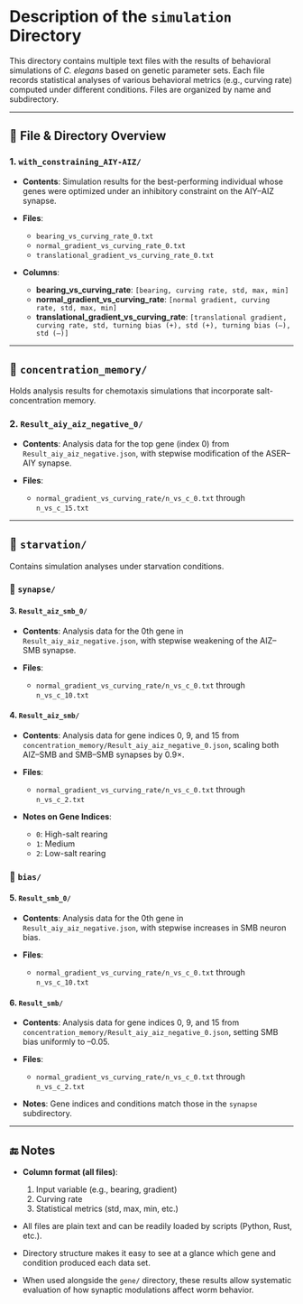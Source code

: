 # Description of the `simulation` Directory

This directory contains multiple text files with the results of behavioral simulations of *C. elegans* based on genetic parameter sets. Each file records statistical analyses of various behavioral metrics (e.g., curving rate) computed under different conditions. Files are organized by name and subdirectory.

---

## 📁 File & Directory Overview

### 1. `with_constraining_AIY-AIZ/`

* **Contents**: Simulation results for the best-performing individual whose genes were optimized under an inhibitory constraint on the AIY–AIZ synapse.
* **Files**:

  * `bearing_vs_curving_rate_0.txt`
  * `normal_gradient_vs_curving_rate_0.txt`
  * `translational_gradient_vs_curving_rate_0.txt`
* **Columns**:

  * **bearing\_vs\_curving\_rate**: `[bearing, curving rate, std, max, min]`
  * **normal\_gradient\_vs\_curving\_rate**: `[normal gradient, curving rate, std, max, min]`
  * **translational\_gradient\_vs\_curving\_rate**: `[translational gradient, curving rate, std, turning bias (+), std (+), turning bias (–), std (–)]`

---

## 📁 `concentration_memory/`

Holds analysis results for chemotaxis simulations that incorporate salt-concentration memory.

### 2. `Result_aiy_aiz_negative_0/`

* **Contents**: Analysis data for the top gene (index 0) from `Result_aiy_aiz_negative.json`, with stepwise modification of the ASER–AIY synapse.
* **Files**:

  * `normal_gradient_vs_curving_rate/n_vs_c_0.txt` through `n_vs_c_15.txt`

---

## 📁 `starvation/`

Contains simulation analyses under starvation conditions.

### 🔸 `synapse/`

#### 3. `Result_aiz_smb_0/`

* **Contents**: Analysis data for the 0th gene in `Result_aiy_aiz_negative.json`, with stepwise weakening of the AIZ–SMB synapse.
* **Files**:

  * `normal_gradient_vs_curving_rate/n_vs_c_0.txt` through `n_vs_c_10.txt`

#### 4. `Result_aiz_smb/`

* **Contents**: Analysis data for gene indices 0, 9, and 15 from `concentration_memory/Result_aiy_aiz_negative_0.json`, scaling both AIZ–SMB and SMB–SMB synapses by 0.9×.
* **Files**:

  * `normal_gradient_vs_curving_rate/n_vs_c_0.txt` through `n_vs_c_2.txt`
* **Notes on Gene Indices**:

  * `0`: High-salt rearing
  * `1`: Medium
  * `2`: Low-salt rearing

### 🔸 `bias/`

#### 5. `Result_smb_0/`

* **Contents**: Analysis data for the 0th gene in `Result_aiy_aiz_negative.json`, with stepwise increases in SMB neuron bias.
* **Files**:

  * `normal_gradient_vs_curving_rate/n_vs_c_0.txt` through `n_vs_c_10.txt`

#### 6. `Result_smb/`

* **Contents**: Analysis data for gene indices 0, 9, and 15 from `concentration_memory/Result_aiy_aiz_negative_0.json`, setting SMB bias uniformly to –0.05.
* **Files**:

  * `normal_gradient_vs_curving_rate/n_vs_c_0.txt` through `n_vs_c_2.txt`
* **Notes**: Gene indices and conditions match those in the `synapse` subdirectory.

---

## 🔚 Notes

* **Column format (all files)**:

  1. Input variable (e.g., bearing, gradient)
  2. Curving rate
  3. Statistical metrics (std, max, min, etc.)

* All files are plain text and can be readily loaded by scripts (Python, Rust, etc.).

* Directory structure makes it easy to see at a glance which gene and condition produced each data set.

* When used alongside the `gene/` directory, these results allow systematic evaluation of how synaptic modulations affect worm behavior.
